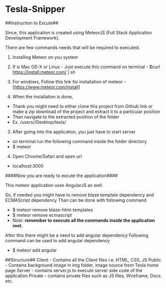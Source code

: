# Tesla-Snipper


##Instruction to Excute##

Since, this application is created using MeteorJS (Full Stack Application Development Framework).

There are few commands needs that will be required to executed.

1. Installing Meteor on you system
  1. If is Mac OS-X  or Linux
    - Just execute this command on terminal
    - $curl https://install.meteor.com/ | sh
  2. For windows, Follow this link for installation of meteor
    - [https://www.meteor.com/install]

2. When the installation is done,
  - Thank you might need to either clone this project from Github link or make a zip download of the project and extract it to a particular position
  -   Than navigate to the extracted position of the folder
  -   Ex. /users/<username>/Desktop/tesla/

3. After going into the application, you just have to start server
  - on terminal run the following command inside the folder directory
  - $ meteor
  
4. Open Chrome/Safari and open url 
  - localhost:3000


####Now you are ready to excute the application####

This meteor application uses AngularJS as well.

So, if needed you might have to remove blaze template dependency and ECMAScript dependency
Than can be done with following command
- $ meteor remove blaze-html-templates
- $ meteor remove ecmascript
-  *Note*: **remember to execute all the commands inside the application root.**

After this there might be a need to add angular dependency
Following command can be used to add angular dependency
-  $ meteor add angular

##Structure##
Client - Contains all the Client files i.e. HTML, CSS, JS
Public - Contains background image in img folder, image source from Tesla home page
Server - contains server.js to execute server side code of the application
Private - contains private files such as JS files, Wireframe, Docs etc.


